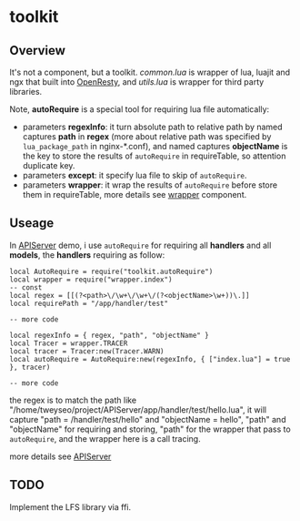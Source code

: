 # **toolkit**

## **Overview**

It's not a component, but a toolkit. *common.lua* is wrapper of lua, luajit and ngx that built into [OpenResty](https://github.com/openresty/openresty), and *utils.lua* is wrapper for third party libraries.

Note, **autoRequire** is a special tool for requiring lua file automatically:
- parameters **regexInfo**: it turn absolute path to relative path by named captures **path** in **regex** (more about relative path was specified by `lua_package_path` in nginx-*.conf), and named captures **objectName** is the key to store the results of `autoRequire` in requireTable, so attention duplicate key.
- parameters **except**: it specify lua file to skip of `autoRequire`.
- parameters **wrapper**: it wrap the results of `autoRequire` before store them in requireTable, more details see [wrapper](https://github.com/tweyseo/Mirana/tree/master/wrapper) component.

## **Useage**

In [APIServer](https://github.com/tweyseo/Shredder) demo, i use `autoRequire` for requiring all **handlers** and all **models**, the **handlers** requiring as follow: 

```
local AutoRequire = require("toolkit.autoRequire")
local wrapper = require("wrapper.index")
-- const
local regex = [[(?<path>\/\w+\/\w+\/(?<objectName>\w+))\.]]
local requirePath = "/app/handler/test"

-- more code

local regexInfo = { regex, "path", "objectName" }
local Tracer = wrapper.TRACER
local tracer = Tracer:new(Tracer.WARN)
local autoRequire = AutoRequire:new(regexInfo, { ["index.lua"] = true }, tracer)

-- more code
```

the regex is to match the path like "/home/tweyseo/project/APIServer/app/handler/test/hello.lua", it will capture "path = /handler/test/hello" and "objectName = hello", "path" and "objectName" for requiring and storing, "path" for the wrapper that pass to `autoRequire`, and the wrapper here is a call tracing.

more details see [APIServer](https://github.com/tweyseo/Shredder)

## **TODO**

Implement the LFS library via ffi.